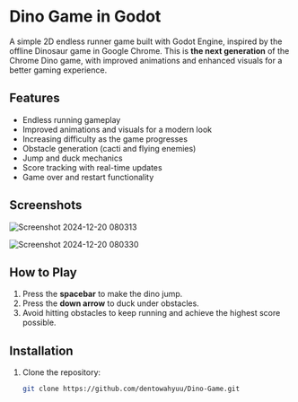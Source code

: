 # Dino Game in Godot

A simple 2D endless runner game built with Godot Engine, inspired by the offline Dinosaur game in Google Chrome. This is **the next generation** of the Chrome Dino game, with improved animations and enhanced visuals for a better gaming experience.

## Features

- Endless running gameplay
- Improved animations and visuals for a modern look
- Increasing difficulty as the game progresses
- Obstacle generation (cacti and flying enemies)
- Jump and duck mechanics
- Score tracking with real-time updates
- Game over and restart functionality

## Screenshots

![Screenshot 2024-12-20 080313](https://github.com/user-attachments/assets/e0942858-1f96-4304-b104-d48094488332)

![Screenshot 2024-12-20 080330](https://github.com/user-attachments/assets/a8177092-249a-44b4-9e54-749ade7d70ee)


## How to Play

1. Press the **spacebar** to make the dino jump.
2. Press the **down arrow** to duck under obstacles.
3. Avoid hitting obstacles to keep running and achieve the highest score possible.

## Installation

1. Clone the repository:
   ```bash
   git clone https://github.com/dentowahyuu/Dino-Game.git
